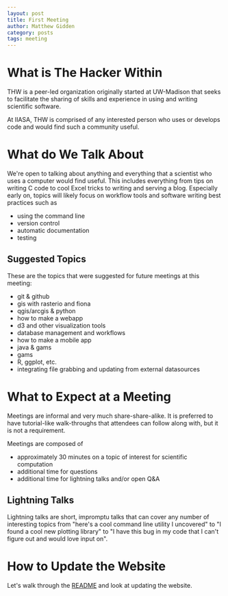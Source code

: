 ```yaml
---
layout: post
title: First Meeting
author: Matthew Gidden
category: posts
tags: meeting
---
```


# What is The Hacker Within

THW is a peer-led organization originally started at UW-Madison that seeks to
facilitate the sharing of skills and experience in using and writing scientific
software.

At IIASA, THW is comprised of any interested person who uses or develops code
and would find such a community useful.

# What do We Talk About

We're open to talking about anything and everything that a scientist who uses a
computer would find useful. This includes everything from tips on writing C code
to cool Excel tricks to writing and serving a blog. Especially early on, topics
will likely focus on workflow tools and software writing best practices such as

- using the command line
- version control
- automatic documentation
- testing

## Suggested Topics

These are the topics that were suggested for future meetings at this meeting:

- git & github
- gis with rasterio and fiona
- qgis/arcgis & python
- how to make a webapp
- d3 and other visualization tools
- database management and workflows
- how to make a mobile app
- java & gams
- gams
- R, ggplot, etc.
- integrating file grabbing and updating from external datasources

# What to Expect at a Meeting

Meetings are informal and very much share-share-alike. It is preferred to have
tutorial-like walk-throughs that attendees can follow along with, but it is not
a requirement.

Meetings are composed of

- approximately 30 minutes on a topic of interest for scientific computation
- additional time for questions
- additional time for lightning talks and/or open Q&A

## Lightning Talks

Lightning talks are short, impromptu talks that can cover any number of
interesting topics from "here's a cool command line utility I uncovered" to "I
found a cool new plotting library" to "I have this bug in my code that I can't
figure out and would love input on".

# How to Update the Website

Let's walk through the [README](https://github.com/thehackerwithin/iiasa) and
look at updating the website.
